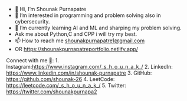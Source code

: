   - 👋 Hi, I’m Shounak Purnapatre
  - 👀 I’m interested in programming and problem solving also in cybersecurity. 
  - 🌱 I’m currently learning AI and ML and sharping my problem solving.
  - Ask me about Python,C and CPP i will try my best.
  - 📫 How to reach me shounakpurnapatre1@gmail.com
  - OR https://shounakpurnapatreportfolio.netlify.app/

Connect with me 🔗:
	1. Instagram:https://www.instagram.com/_s_h_o_u_n_a_k_/
	2. LinkedIn: https://www.linkedin.com/in/shounak-purnapatre
	3. GitHub: https://github.com/shounak-26
	4. LeetCode: https://leetcode.com/_s_h_o_u_n_a_k_/
	5. Twitter: https://twitter.com/shounakpurnapa2



